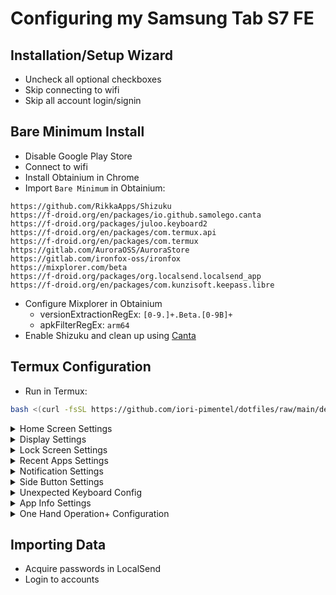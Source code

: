 # Configuring my Samsung Tab S7 FE

## Installation/Setup Wizard
- Uncheck all optional checkboxes
- Skip connecting to wifi
- Skip all account login/signin

## Bare Minimum Install
- Disable Google Play Store
- Connect to wifi
- Install Obtainium in Chrome
- Import `Bare Minimum` in Obtainium:
```text
https://github.com/RikkaApps/Shizuku
https://f-droid.org/en/packages/io.github.samolego.canta
https://f-droid.org/packages/juloo.keyboard2
https://f-droid.org/en/packages/com.termux.api
https://f-droid.org/en/packages/com.termux
https://gitlab.com/AuroraOSS/AuroraStore
https://gitlab.com/ironfox-oss/ironfox
https://mixplorer.com/beta
https://f-droid.org/packages/org.localsend.localsend_app
https://f-droid.org/en/packages/com.kunzisoft.keepass.libre
```
- Configure Mixplorer in Obtainium
    - versionExtractionRegEx: `[0-9.]+.Beta.[0-9B]+`
    - apkFilterRegEx: `arm64`
- Enable Shizuku and clean up using [Canta](android/canta.json)

## Termux Configuration
- Run in Termux:
```bash
bash <(curl -fsSL https://github.com/iori-pimentel/dotfiles/raw/main/deploy.sh)
```
<details><summary> Home Screen Settings </summary>

| Setting             | Value              |
|---------------------|--------------------|
| Home Screen Layout  | Home Screen Only   |
| App Icon Badge      | Off                |
| Search From Home    | Off                |
</details>

<details><summary> Display Settings </summary>

| Setting                     | Value             |
|-----------------------------|-------------------|
| Screen Timeout              | 30 minutes        |
| Edge Panels                 | Off               |
| Taskbar                     | Off               |
| Navigation Type             | Swipe From Bottom |
| Block Gestures with S-Pen   | On                |
</details>

<details><summary> Lock Screen Settings </summary>

| Setting                | Value |
|------------------------|-------|
| Touch and Hold to Edit | Off   |
| Widgets                | None  |
</details>

<details><summary> Recent Apps Settings </summary>

| Setting               | Value |
|-----------------------|-------|
| Show Recommended Apps | Off   |
</details>

<details><summary> Notification Settings </summary>

| Setting                  | Value |
|--------------------------|-------|
| Lock Screen Notification | Off   |
| Show Notification Icons  | All   |
</details>

<details><summary> Side Button Settings </summary>

| Setting         | Action          |
|-----------------|-----------------|
| Double Press    | Off             |
| Press and Hold  | Power Off Menu  |
</details>

<details><summary> Unexpected Keyboard Config </summary>

| Option                   | Value                         |
|--------------------------|-------------------------------|
| Landscape Height         | 30%                           |
| Horizontal Margin        | 200dp                         |
| Automatic Capitalization | Off                           |
| Remove Keys              | Compose, Voice, Clipboard     |
</details>

<details><summary> App Info Settings </summary>

| App         | Unrestricted Battery | Appear on Top  | Default App  |
|-------------|----------------------|----------------|--------------|
| Termux      | ✅                   | ✅             | ❌           |
| Termux API  | ✅                   | ✅             | ❌           |
| Aurora Store| ❌                   | ❌             | ✅           |
</details>

<details><summary> One Hand Operation+ Configuration </summary>

| Gesture           | Short Swipe      | Long Swipe       |
|-------------------|------------------|------------------|
| Right Top         | Previous App     | Task Switcher    |
| Right Bottom      | Quick Tools      | Quick Launcher   |

| Option            | Value |
|-------------------|-------|
| S-Pen Gestures    | Off   |
| Long Swipe Delay  | 0ms   |
</details>

## Importing Data
- Acquire passwords in LocalSend
- Login to accounts
